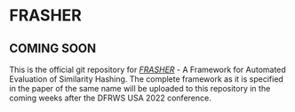 # FRASHER

## COMING SOON

This is the official git repository for [_FRASHER_](https://www.sciencedirect.com/science/article/abs/pii/S2666281722000889?via%3Dihub) - A Framework for Automated Evaluation of Similarity Hashing. The complete framework as it is specified in the paper of the same name will be uploaded to this repository in the coming weeks after the DFRWS USA 2022 conference. 

